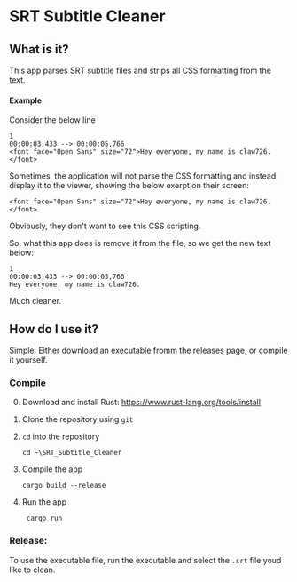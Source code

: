 # SRT Subtitle Cleaner
## What is it?
This app parses SRT subtitle files and strips all CSS formatting from the text.

#### Example
Consider the below line
```
1
00:00:03,433 --> 00:00:05,766
<font face="Open Sans" size="72">Hey everyone, my name is claw726.</font>
```

Sometimes, the application will not parse the CSS formatting and instead display it to the viewer, showing the below exerpt on their screen:

```<font face="Open Sans" size="72">Hey everyone, my name is claw726.</font>```

Obviously, they don't want to see this CSS scripting.

So, what this app does is remove it from the file, so we get the new text below:

```
1
00:00:03,433 --> 00:00:05,766
Hey everyone, my name is claw726.
```

Much cleaner.

## How do I use it?
Simple. Either download an executable fromm the releases page, or compile it yourself.

### Compile
0. Download and install Rust: https://www.rust-lang.org/tools/install
1. Clone the repository using `git`
2. `cd` into the repository

    ```cd ~\SRT_Subtitle_Cleaner```
3. Compile the app

    ```cargo build --release```

4. Run the app

    ``` cargo run```

### Release:
To use the executable file, run the executable and select the `.srt` file youd like to clean.

